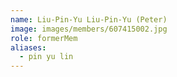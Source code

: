 ```yaml
---
name: Liu-Pin-Yu Liu-Pin-Yu (Peter) 
image: images/members/607415002.jpg 
role: formerMem
aliases:
  - pin yu lin
---
```


